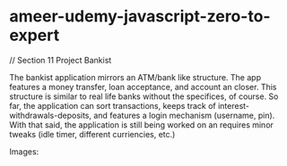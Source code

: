 # ameer-udemy-javascript-zero-to-expert

// Section 11 Project Bankist

The bankist application mirrors an ATM/bank like structure. The app features a money transfer, loan acceptance, and account an closer. This structure is similar to real life banks without the specifices, of course. So far, the application can sort transactions, keeps track of interest-withdrawals-deposits, and features a login mechanism (username, pin). With that said, the application is still being worked on an requires minor tweaks (idle timer, different curriencies, etc.)

Images:
